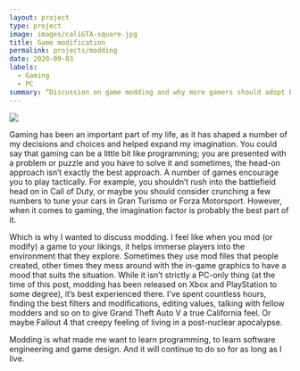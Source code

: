 ```yaml
---
layout: project
type: project
image: images/caliGTA-square.jpg
title: Game modification
permalink: projects/modding
date: 2020-09-03
labels:
  - Gaming
  - PC
summary: “Discussion on game modding and why more gamers should adopt PC gaming”
---
```


<img class="ui medium right floated rounded image" src="/images/caliGTA.png">

Gaming has been an important part of my life, as it has shaped a number of my decisions and choices and helped expand my imagination. You could say that gaming can be a little bit like programming; you are presented with a problem or puzzle and you have to solve it and sometimes, the head-on approach isn’t exactly the best approach. A number of games encourage you to play tactically. For example, you shouldn’t rush into the battlefield head on in Call of Duty, or maybe you should consider crunching a few numbers to tune your cars in Gran Turismo or Forza Motorsport. However, when it comes to gaming, the imagination factor is probably the best part of it.

Which is why I wanted to discuss modding. I feel like when you mod (or modify) a game to your likings, it helps immerse players into the environment that they explore. Sometimes they use mod files that people created, other times they mess around with the in-game graphics to have a mood that suits the situation. While it isn’t strictly a PC-only thing (at the time of this post, modding has been released on Xbox and PlayStation to some degree), it’s best experienced there. I’ve spent countless hours, finding the best filters and modifications, editing values, talking with fellow modders and so on to give Grand Theft Auto V a true California feel. Or maybe Fallout 4 that creepy feeling of living in a post-nuclear apocalypse.

Modding is what made me want to learn programming, to learn software engineering and game design. And it will continue to do so for as long as I live.
